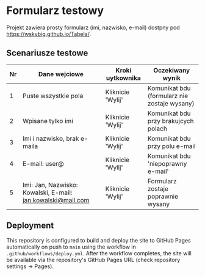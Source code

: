 # Formularz testowy

Projekt zawiera prosty formularz (imi, nazwisko, e-mail) dostpny pod https://wskybig.github.io/Tabela/.

## Scenariusze testowe

| Nr | Dane wejciowe | Kroki uytkownika | Oczekiwany wynik |
|----|----------------|------------------|------------------|
| 1  | Puste wszystkie pola | Kliknicie 'Wylij' | Komunikat bdu (formularz nie zostaje wysany) |
| 2  | Wpisane tylko imi | Kliknicie 'Wylij' | Komunikat bdu przy brakujcych polach |
| 3  | Imi i nazwisko, brak e-maila | Kliknicie 'Wylij' | Komunikat bdu przy polu e-mail |
| 4  | E-mail: user@ | Kliknicie 'Wylij' | Komunikat bdu 'niepoprawny e-mail' |
| 5  | Imi: Jan, Nazwisko: Kowalski, E-mail: jan.kowalski@mail.com | Kliknicie 'Wylij' | Formularz zostaje poprawnie wysany |
 
Deployment
--
This repository is configured to build and deploy the site to GitHub Pages automatically on push to `main` using the workflow in `.github/workflows/deploy.yml`.
After the workflow completes, the site will be available via the repository's GitHub Pages URL (check repository settings -> Pages).
